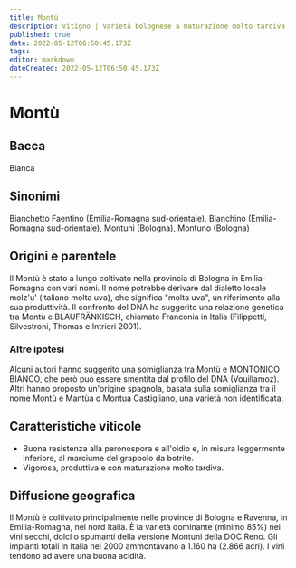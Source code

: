 ```yaml
---
title: Montù
description: Vitigno | Varietà bolognese a maturazione molto tardiva
published: true
date: 2022-05-12T06:50:45.173Z
tags: 
editor: markdown
dateCreated: 2022-05-12T06:50:45.173Z
---
```


# Montù

## Bacca
Bianca

## Sinonimi
Bianchetto Faentino (Emilia-Romagna sud-orientale), Bianchino (Emilia-Romagna sud-orientale), Montuni (Bologna), Montuno (Bologna)

## Origini e parentele
Il Montù è stato a lungo coltivato nella provincia di Bologna in Emilia-Romagna con vari nomi. Il nome potrebbe derivare dal dialetto locale molz'u' (italiano molta uva), che significa "molta uva", un riferimento alla sua produttività. Il confronto del DNA ha suggerito una relazione genetica tra Montù e BLAUFRÄNKISCH, chiamato Franconia in Italia (Filippetti, Silvestroni, Thomas e Intrieri 2001).

### Altre ipotesi

Alcuni autori hanno suggerito una somiglianza tra Montù e MONTONICO BIANCO, che però può essere smentita dal profilo del DNA (Vouillamoz). Altri hanno proposto un'origine spagnola, basata sulla somiglianza tra il nome Montù e Mantùa o Montua Castigliano, una varietà non identificata.


## Caratteristiche viticole

- Buona resistenza alla peronospora e all'oidio e, in misura leggermente inferiore, al marciume del grappolo da botrite. 
- Vigorosa, produttiva e con maturazione molto tardiva.

## Diffusione geografica

Il Montù è coltivato principalmente nelle province di Bologna e Ravenna, in Emilia-Romagna, nel nord Italia. È la varietà dominante (minimo 85%) nei vini secchi, dolci o spumanti della versione Montuni della DOC Reno. Gli impianti totali in Italia nel 2000 ammontavano a 1.160 ha (2.866 acri). I vini tendono ad avere una buona acidità.
